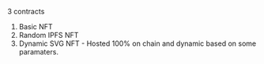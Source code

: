 3 contracts

1. Basic NFT
2. Random IPFS NFT
3. Dynamic SVG NFT - Hosted 100% on chain and dynamic based on some paramaters. 